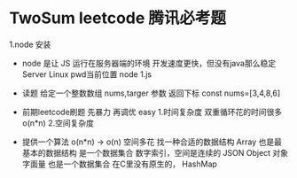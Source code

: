 # TwoSum leetcode 腾讯必考题

1.node 安装

- node 是让 JS 运行在服务器端的环境
    开发速度更快，但没有java那么稳定
    Server Linux pwd当前位置
    node 1.js


- 读题
    给定一个整数数组 nums,targer 参数
    返回下标
    const nums=[3,4,8,6]

- 前期leetcode刷题 先暴力 再调优 easy
    1.时间复杂度
        双重循环花的时间很多 o(n*n)
    2.空间复杂度

- 提供一个算法
    o(n*n) -> o(n) 空间多花
    找一种合适的数据结构
    Array 也是最基本的数据结构 是一个数据集合 数字索引，空间是连续的
    JSON Object 对象字面量 也是一个数据集合 在C里没有原生的， HashMap